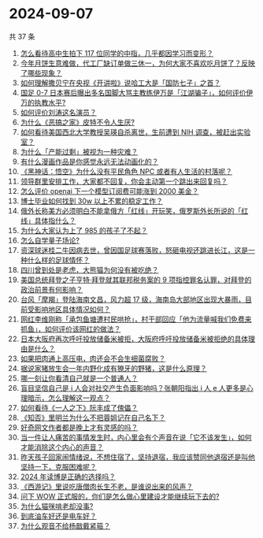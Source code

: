 # 2024-09-07

共 37 条

<!-- BEGIN ZHIHUVIDEO -->
<!-- 最后更新时间 Sat Sep 07 2024 01:09:47 GMT+0800 (China Standard Time) -->
1. [怎么看待高中生拍下 117 位同学的中指，几乎都因学习而变形？](https://www.zhihu.com/question/666290375)
1. [今年月饼生意难做，代工厂缺订单做三休一，为何大家不喜欢吃月饼了？反映了哪些现象？](https://www.zhihu.com/question/666351641)
1. [如何理解撒贝宁在央视《开讲啦》说哈工大是「国防七子」之首？](https://www.zhihu.com/question/666108181)
1. [国足 0-7 日本赛后曝出多名国脚大骂主教练伊万是「江湖骗子」，如何评价伊万的执教水平?](https://www.zhihu.com/question/666346334)
1. [如何评价刘涛这名演员？](https://www.zhihu.com/question/31194986)
1. [为什么《恶搞之家》皮特不令人生厌?](https://www.zhihu.com/question/641557887)
1. [如何看待美国西北大学教授吴瑛自杀离世，生前遭到 NIH 调查，被赶出实验室？](https://www.zhihu.com/question/666168799)
1. [为什么「产能过剩」被视为一种灾难？](https://www.zhihu.com/question/665919896)
1. [有什么漫画作品是你感觉永远无法动画化的？](https://www.zhihu.com/question/24460324)
1. [《黑神话：悟空》为什么没有平民角色 NPC 或者有人生活的村落呢？](https://www.zhihu.com/question/666191244)
1. [领导群里安排工作，大家都不回复，你会主动第一个跳出来回复吗？](https://www.zhihu.com/question/666062998)
1. [怎么评价 openai 下一个模型订阅费可能涨到 2000 美金？](https://www.zhihu.com/question/666359895)
1. [博士毕业如何找到 30w 以上不累的稳定工作？](https://www.zhihu.com/question/657540977)
1. [俄外长称美方必须明白不能拿俄方「红线」开玩笑，俄罗斯外长所说的「红线」具体指什么？](https://www.zhihu.com/question/666286235)
1. [为什么大家认为上了 985 的孩子了不起？](https://www.zhihu.com/question/654939134)
1. [怎么自学量子场论?](https://www.zhihu.com/question/597620102)
1. [资深球迷桂二牛因病去世，曾因国足球赛落败，怒砸电视还跳进长江，这是一种什么样的足球情怀？](https://www.zhihu.com/question/666376383)
1. [四川曾到处是老虎，大熊猫为何没有被吃绝？](https://www.zhihu.com/question/628124546)
1. [美国总统拜登之子亨特·拜登就其联邦税务案的 9 项指控罪名认罪，对拜登的政治前景有何影响？](https://www.zhihu.com/question/666339676)
1. [台风「摩羯」登陆海南文昌，风力超 17 级，海南岛大部地区出现大暴雨，目前受影响地区具体情况如何？](https://www.zhihu.com/question/666346807)
1. [网红李维刚称「承包鱼塘遭村民哄抢」，村干部回应「他为流量喊我们免费来抓鱼」，如何评价该网红的做法？](https://www.zhihu.com/question/666272922)
1. [日本大阪府再次呼吁投放储备米被拒，大阪府呼吁投放储备米被拒绝的具体理由是什么？](https://www.zhihu.com/question/666074531)
1. [如果把肉通上高压电，肉还会不会生细菌腐败？](https://www.zhihu.com/question/646357797)
1. [据说家猪放生会一年内野化成有獠牙的野猪，这是什么原理？](https://www.zhihu.com/question/362529810)
1. [哪一刻让你看清自己就是一个普通人？](https://www.zhihu.com/question/666182338)
1. [盲目坚信自己是 i 人会对社交产生负面影响吗？张朝阳指出 i 人 e 人更多是心理暗示，怎么理解这一观点？](https://www.zhihu.com/question/666010627)
1. [如何看待《一人之下》阮丰成了傀儡？](https://www.zhihu.com/question/666344250)
1. [《知否》里明兰为什么不把蓉姐记在自己名下？](https://www.zhihu.com/question/490369433)
1. [好奇网文作者都是晚上才有灵感的吗？](https://www.zhihu.com/question/666222056)
1. [当一件让人痛苦的事情发生时，内心里会有个声音在说「它不该发生」，如何才能消除这个内心的声音？](https://www.zhihu.com/question/666061900)
1. [昨天孩子回家闹情绪说，不想住宿了，坚持退宿，我应该赞同他退宿还是叫他坚持一下，克服困难呢？](https://www.zhihu.com/question/646556722)
1. [2024 年读博是正确的选择吗？](https://www.zhihu.com/question/663281909)
1. [《西游记》里说吃唐僧肉长生不老，是谁说出来的风声？](https://www.zhihu.com/question/666087971)
1. [问下 WOW 正式服的，你们是怎么做心里建设才能继续玩下去的?](https://www.zhihu.com/question/665636324)
1. [为什么猫咪啃老却没事?](https://www.zhihu.com/question/626213523)
1. [到底油车好还是电车好？](https://www.zhihu.com/question/661065178)
1. [为什么观音不给杨戬戴紧箍？](https://www.zhihu.com/question/665928274)
<!-- END ZHIHUVIDEO -->
